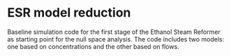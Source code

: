 # ESR model reduction
Baseline simulation code for the first stage of the Ethanol Steam Reformer as starting point for the null space analysis. The code includes two models: one based on concentrations and the other based on flows.

